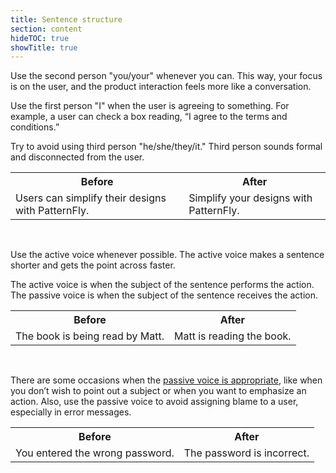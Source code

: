 ```yaml
---
title: Sentence structure
section: content
hideTOC: true
showTitle: true
---
```


Use the second person "you/your" whenever you can. This way, your focus is on the user, and the product interaction feels more like a conversation.

Use the first person "I" when the user is agreeing to something. For example, a user can check a box reading, “I agree to the terms and conditions.”

Try to avoid using third person "he/she/they/it." Third person sounds formal and disconnected from the user.

<table style="table-layout: fixed" tr width="80%">
    <tr>
        <th><center><strong>Before</strong></center></th>
        <th><center><strong>After</strong></center></th>
    </tr>
    <tr>
        <td>Users can simplify their designs with PatternFly.</td>
        <td>Simplify your designs with PatternFly.</td>
    </tr>
</table>
<br />

Use the active voice whenever possible. The active voice makes a sentence shorter and gets the point across faster.

The active voice is when the subject of the sentence performs the action. The passive voice is when the subject of the sentence receives the action.

<table style="table-layout: fixed" tr width="80%">
    <tr>
        <th><center><strong>Before</strong></center></th>
        <th><center><strong>After</strong></center></th>
    </tr>
    <tr>
        <td>The book is being read by Matt.</td>
        <td>Matt is reading the book.</td>
    </tr>
</table>
<br />

There are some occasions when the [passive voice is appropriate](https://writing.wisc.edu/handbook/style/ccs_activevoice/), like when you don’t wish to point out a subject or when you want to emphasize an action. Also, use the passive voice to avoid assigning blame to a user, especially in error messages.

<table style="table-layout: fixed" tr width="80%">
    <tr>
        <th><center><strong>Before</strong></center></th>
        <th><center><strong>After</strong></center></th>
    </tr>
    <tr>
        <td>You entered the wrong password.</td>
        <td>The password is incorrect.</td>
    </tr>
</table>